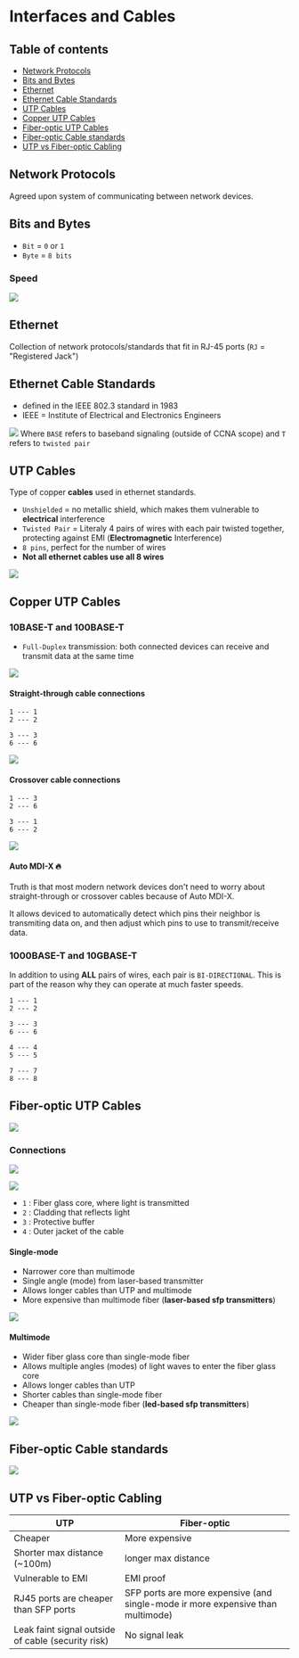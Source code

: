 # Interfaces and Cables

## Table of contents

* [Network Protocols](#network-protocols)
* [Bits and Bytes](#bits-and-bytes)
* [Ethernet](#ethernet)
* [Ethernet Cable Standards](#ethernet-cable-standards)
* [UTP Cables](#utp-cables)
* [Copper UTP Cables](#copper-utp-cables)
* [Fiber-optic UTP Cables](#fiber-optic-utp-cables)
* [Fiber-optic Cable standards](#fiber-optic-cable-standards)
* [UTP vs Fiber-optic Cabling](#utp-vs-fiber-optic-cabling)

## Network Protocols

Agreed upon system of communicating between network devices.

## Bits and Bytes

* `Bit` = `0` or `1`
* `Byte` = `8 bits`

### Speed

![](docs/bits_n_bytes.png)

## Ethernet

Collection of network protocols/standards that fit in RJ-45 ports (`RJ` = "Registered Jack")

## Ethernet Cable Standards

* defined in the IEEE 802.3 standard in 1983
* IEEE = Institute of Electrical and Electronics Engineers

![](docs/copper_ethernet_standards.png)
Where `BASE` refers to baseband signaling (outside of CCNA scope) and `T` refers to `twisted pair`

## UTP Cables

Type of copper **cables** used in ethernet standards.

* `Unshielded` = no metallic shield, which makes them vulnerable to **electrical** interference
* `Twisted Pair` = Literaly 4 pairs of wires with each pair twisted together, protecting against EMI (**Electromagnetic** Interference)
* `8 pins`, perfect for the number of wires
* **Not all ethernet cables use all 8 wires**

![](docs/utp_cables_used_wires.png)

## Copper UTP Cables

### 10BASE-T and 100BASE-T

* `Full-Duplex` transmission: both connected devices can receive and transmit data at the same time

![](docs/pins_chart_10base-t_100base-t.png)

#### Straight-through cable connections

```log
1 --- 1
2 --- 2

3 --- 3
6 --- 6
```

![](docs/straight-through_pc_and_switch.png)

#### Crossover cable connections

```log
1 --- 3
2 --- 6

3 --- 1
6 --- 2
```

![](docs/crossover_router_and_router.png)

#### **Auto MDI-X** 🔥

Truth is that most modern network devices don't need to worry about straight-through or crossover cables because of Auto MDI-X.

It allows deviced to automatically detect which pins their neighbor is transmiting data on, and then adjust which pins to use to transmit/receive data.

### 1000BASE-T and 10GBASE-T

In addition to using **ALL** pairs of wires, each pair is `BI-DIRECTIONAL`. This is part of the reason why they can operate at much faster speeds.

```log
1 --- 1
2 --- 2

3 --- 3
6 --- 6

4 --- 4
5 --- 5

7 --- 7
8 --- 8
```

## Fiber-optic UTP Cables

![](docs/sfp_transceiver.png)

### Connections

![](docs/fiber_cable.png)

![](docs/fiber_optic_layers.png)

* `1` : Fiber glass core, where light is transmitted
* `2` : Cladding that reflects light
* `3` : Protective buffer
* `4` : Outer jacket of the cable

#### Single-mode

* Narrower core than multimode
* Single angle (mode) from laser-based transmitter
* Allows longer cables than UTP and multimode
* More expensive than    multimode fiber (**laser-based sfp transmitters**)

![](docs/single-mode_fiber.png)

#### Multimode

* Wider fiber glass core than single-mode fiber
* Allows multiple angles (modes) of light waves to enter the fiber glass core
* Allows longer cables than UTP
* Shorter cables than single-mode fiber
* Cheaper than single-mode fiber (**led-based sfp transmitters**)

![](docs/multimode_fiber.png)

## Fiber-optic Cable standards

![](docs/fiber_optic_standards.png)

## UTP vs Fiber-optic Cabling

| UTP | Fiber-optic |
| --- | --- |
| Cheaper | More expensive |
| Shorter max distance (~100m) | longer max distance |
| Vulnerable to EMI | EMI proof |
| RJ45 ports are cheaper than SFP ports | SFP ports are more expensive (and single-mode ir more expensive than multimode) |
| Leak faint signal outside of cable (security risk) | No signal leak |
